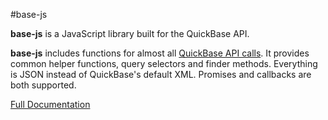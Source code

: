 #base-js

<p>
  <b>base-js</b> is a JavaScript library built for the QuickBase API.
</p>

<p><b>base-js</b> includes functions for almost all <a href="http://www.quickbase.com/api-guide/index.html" target="_blank">QuickBase API calls</a>. It provides common helper functions, query selectors and finder methods. Everything is JSON instead of QuickBase's default XML. Promises and callbacks are both supported.</p>

<a href="http://docs.advantagequickstart.com/base-js" target="_blank">Full Documentation</a>